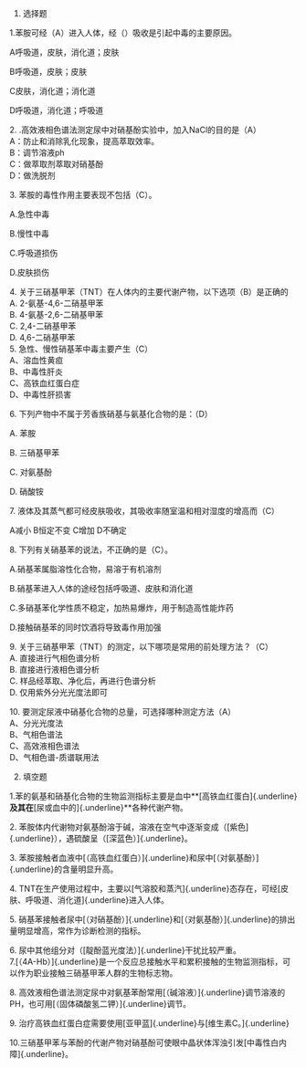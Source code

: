 1.  选择题

1.苯胺可经（A）进入人体，经（）吸收是引起中毒的主要原因。

A呼吸道，皮肤，消化道；皮肤

B呼吸道，皮肤；皮肤

C皮肤，消化道；消化道

D呼吸道，消化道；呼吸道

2\. .高效液相色谱法测定尿中对硝基酚实验中，加入NaCl的目的是（A）\
A：防止和消除乳化现象，提高萃取效率。\
B：调节溶液ph\
C：做萃取剂萃取对硝基酚\
D：做洗脱剂

3\. 苯胺的毒性作用主要表现不包括（C）。

A.急性中毒

B.慢性中毒

C.呼吸道损伤

D.皮肤损伤

4\. 关于三硝基甲苯（TNT）在人体内的主要代谢产物，以下选项（B）是正确的\
A. 2-氨基-4,6-二硝基甲苯\
B. 4-氨基-2,6-二硝基甲苯\
C. 2,4-二硝基甲苯\
D. 4,6-二硝基甲苯\
5. 急性、慢性硝基苯中毒主要产生（C）\
A、溶血性黄疸\
B、中毒性肝炎\
C、高铁血红蛋白症\
D、中毒性肝损害

6\. 下列产物中不属于芳香族硝基与氨基化合物的是：（D）

A.  苯胺

B.  三硝基甲苯

C.  对氨基酚

D.  硝酸铵

7\. 液体及其蒸气都可经皮肤吸收，其吸收率随室温和相对湿度的增高而（C）

A减小 B恒定不变 C增加 D不确定

8\. 下列有关硝基苯的说法，不正确的是（C）。

A.硝基苯属脂溶性化合物，易溶于有机溶剂

B.硝基苯进入人体的途经包括呼吸道、皮肤和消化道

C.多硝基苯化学性质不稳定，加热易爆炸，用于制造高性能炸药

D.接触硝基苯的同时饮酒将导致毒作用加强

9\. 关于三硝基甲苯（TNT）的测定，以下哪项是常用的前处理方法？（C）\
A. 直接进行气相色谱分析\
B. 直接进行液相色谱分析\
C. 样品经萃取、净化后，再进行色谱分析\
D. 仅用紫外分光光度法即可

10\. 要测定尿液中硝基化合物的总量，可选择哪种测定方法（A）\
A、分光光度法\
B、气相色谱法\
C、高效液相色谱法\
D、气相色谱-质谱联用法

2.  填空题

1.苯的氨基和硝基化合物的生物监测指标主要是血中**[高铁血红蛋白]{.underline}**及其在**[尿或血中的]{.underline}**各种代谢产物。

2\.
苯胺体内代谢物对氨基酚溶于碱，溶液在空气中逐渐变成（[紫色]{.underline}），遇硫酸呈（[深蓝色）]{.underline}。

3\.
苯胺接触者血液中[（高铁血红蛋白）]{.underline}和尿中[（对氨基酚）]{.underline}的含量明显升高。

4\.
TNT在生产使用过程中，主要以[气溶胶和蒸汽]{.underline}态存在，可经[皮肤、呼吸道、消化道]{.underline}进入人体。

5\.
硝基苯接触者尿中[（对硝基酚）]{.underline}和[（对氨基酚）]{.underline}的排出量明显增高，常作为诊断检测的指标。

6\. 尿中其他组分对（[靛酚蓝光度法）]{.underline}干扰比较严重。\
7.[（4A-Hb）]{.underline}是一个反应总接触水平和累积接触的生物监测指标，可以作为职业接触三硝基甲苯人群的生物标志物。

8\.
高效液相色谱法测定尿中对氨基苯酚常用[（碱溶液）]{.underline}调节溶液的PH，也可用[（固体磷酸氢二钾）]{.underline}调节。

9\.
治疗高铁血红蛋白症需要使用[亚甲蓝]{.underline}与[维生素C。]{.underline}

10.三硝基甲苯与苯酚的代谢产物对硝基酚可使眼中晶状体浑浊引发[中毒性白内障]{.underline}。
